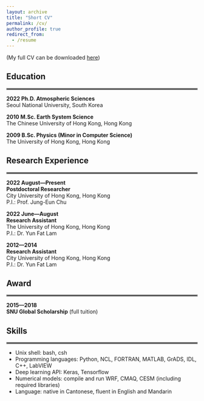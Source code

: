 ```yaml
---
layout: archive
title: "Short CV"
permalink: /cv/
author_profile: true
redirect_from:
  - /resume
---
```


(My full CV can be downloaded [here](/files/cv_steven.pdf))

## Education

<hr style="border:2px solid gray">

**2022 Ph.D. Atmospheric Sciences**
<br>Seoul National University, South Korea

**2010 M.Sc. Earth System Science**
<br>The Chinese University of Hong Kong, Hong Kong

**2009 B.Sc. Physics (Minor in Computer Science)**
<br>The University of Hong Kong, Hong Kong

## Research Experience

<hr style="border:2px solid gray">

**2022 August—Present**
<br>**Postdoctoral Researcher**
<br>City University of Hong Kong, Hong Kong
<br>P.I.: Prof. Jung-Eun Chu

**2022 June—August**
<br>**Research Assistant**
<br>The University of Hong Kong, Hong Kong
<br>P.I.: Dr. Yun Fat Lam

**2012—2014**
<br>**Research Assistant**
<br>City University of Hong Kong, Hong Kong
<br>P.I.: Dr. Yun Fat Lam

## Award

<hr style="border:2px solid gray">

**2015—2018**
<br>**SNU Global Scholarship** (full tuition)




## Skills

<hr style="border:2px solid gray">

- Unix shell: bash, csh
- Programming languages: Python, NCL, FORTRAN, MATLAB, GrADS, IDL, C++, LabVIEW
- Deep learning API: Keras, Tensorflow
- Numerical models: compile and run WRF, CMAQ, CESM (including required libraries)
- Language: native in Cantonese, fluent in English and Mandarin
